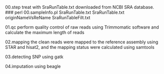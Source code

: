 00.step treat with SraRunTable.txt downloaded from NCBI SRA database. ###
perl 00.sampleInfo.pl SraRunTable.txt SraRunTable.txt originNameVsReName SraRunTableFilt.txt

01.qc perform quality control of raw reads using Trimmomatic software and calculate the maximum length of reads

02.mapping the clean reads were mapped to the reference assembly using STAR and hisat2, and the mapping status were calculated using samtools 

03.detecting SNP using gatk 

04.imputation using beagle
